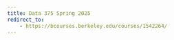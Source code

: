 ```yaml
---
title: Data 375 Spring 2025 
redirect_to:
    - https://bcourses.berkeley.edu/courses/1542264/
---
```

